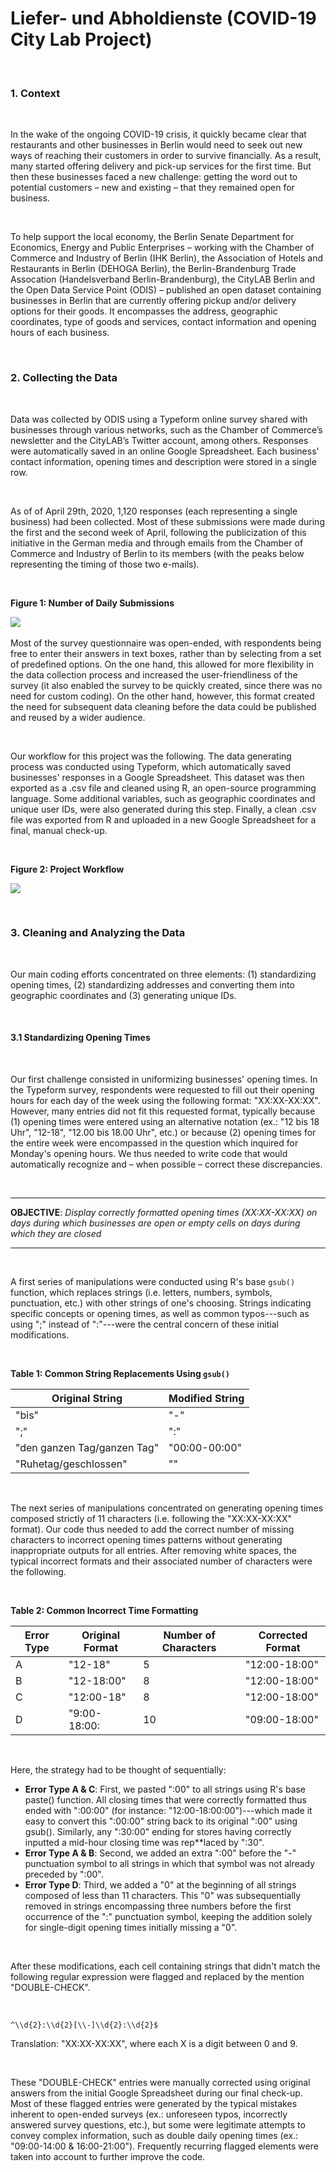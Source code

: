 
# Liefer- und Abholdienste (COVID-19 City Lab Project)

&nbsp;

### 1. Context

&nbsp;

In the wake of the ongoing COVID-19 crisis, it quickly became clear that restaurants and other businesses in Berlin would need to seek out new ways of reaching their customers in order to survive financially. As a result, many started offering delivery and pick-up services for the first time. But then these businesses faced a new challenge: getting the word out to potential customers – new and existing – that they remained open for business.

&nbsp;

To help support the local economy, the Berlin Senate Department for Economics, Energy and Public Enterprises – working with the Chamber of Commerce and Industry of Berlin (IHK Berlin), the Association of Hotels and Restaurants in Berlin (DEHOGA Berlin), the Berlin-Brandenburg Trade Assocation (Handelsverband Berlin-Brandenburg), the CityLAB Berlin and the Open Data Service Point (ODIS) – published an open dataset containing businesses in Berlin that are currently offering pickup and/or delivery options for their goods. It encompasses the address, geographic coordinates, type of goods and services, contact information and opening hours of each business. 

&nbsp;

### 2. Collecting the Data

&nbsp;

Data was collected by ODIS using a Typeform online survey shared with businesses through various networks, such as the Chamber of Commerce’s newsletter and the CityLAB’s Twitter account, among others. Responses were automatically saved in an online Google Spreadsheet. Each business' contact information, opening times and description were stored in a single row.

&nbsp;

As of of April 29th, 2020, 1,120 responses (each representing a single business) had been collected. Most of these submissions were made during the first and the second week of April, following the publicization of this initiative in the German media and through emails from the Chamber of Commerce and Industry of Berlin to its members (with the peaks below representing the timing of those two e-mails).

&nbsp;

**Figure 1: Number of Daily Submissions**

![](graph1.png)
&nbsp;


Most of the survey questionnaire was open-ended, with respondents being free to enter their answers in text boxes, rather than by selecting from a set of predefined options. On the one hand, this allowed for more flexibility in the data collection process and increased the user-friendliness of the survey (it also enabled the survey to be quickly created, since there was no need for custom coding). On the other hand, however, this format created the need for subsequent data cleaning before the data could be published and reused by a wider audience. 

&nbsp;

Our workflow for this project was the following. The data generating process was conducted using Typeform, which automatically saved businesses' responses in a Google Spreadsheet. This dataset was then exported as a .csv file and cleaned using R, an open-source programming language. Some additional variables, such as geographic coordinates and unique user IDs, were also generated during this step. Finally, a clean .csv file was exported from R and uploaded in a new Google Spreadsheet for a final, manual check-up.

&nbsp;

**Figure 2: Project Workflow**

![](graph2.png)

&nbsp;


### 3. Cleaning and Analyzing the Data


&nbsp;

Our main coding efforts concentrated on three elements: (1) standardizing opening times, (2) standardizing addresses and converting them into geographic coordinates and (3) generating unique IDs. 


&nbsp;

#### 	3.1 Standardizing Opening Times


&nbsp;

Our first challenge consisted in uniformizing businesses' opening times. In the Typeform survey, respondents were requested to fill out their opening hours for each day of the week using the following format: "XX:XX-XX:XX". However, many entries did not fit this requested format, typically because (1) opening times were entered using an alternative notation (ex.: "12 bis 18 Uhr", "12-18", "12.00 bis 18.00 Uhr", etc.) or because (2) opening times for the entire week were encompassed in the question which inquired for Monday's opening hours. We thus needed to write code that would automatically recognize and – when possible – correct these discrepancies. 

&nbsp;

---

**OBJECTIVE**: *Display correctly formatted opening times (XX:XX-XX:XX) on days during which businesses are open or empty cells on days during which they are closed*

---

&nbsp;


A first series of manipulations were conducted using R's base `gsub()` function, which replaces strings (i.e. letters, numbers, symbols, punctuation, etc.) with other strings of one's choosing. Strings indicating specific concepts or opening times, as well as common typos---such as using ";" instead of ":"---were the central concern of these initial modifications.

&nbsp;

**Table 1: Common String Replacements Using `gsub()`**


| Original String             | Modified String |
|-----------------------------|-----------------|
| "bis"                       | "-"             |
| ";"                         | ":"             |
| "den ganzen Tag/ganzen Tag" | "00:00-00:00"   |
| "Ruhetag/geschlossen"       | ""              |



&nbsp;


The next series of manipulations concentrated on generating opening times composed strictly of 11 characters (i.e. following the "XX:XX-XX:XX" format). Our code thus needed to add the correct number of missing characters to incorrect opening times patterns without generating inappropriate outputs for all entries. After removing white spaces, the typical incorrect formats and their associated number of characters were the following.


&nbsp;

**Table 2: Common Incorrect Time Formatting**


| Error Type | Original Format | Number of Characters | Corrected Format |
|------------|-----------------|----------------------|------------------|
| A          | "12-18"         | 5                    | "12:00-18:00"    |
| B          | "12-18:00"      | 8                    | "12:00-18:00"    |
| C          | "12:00-18"      | 8                    | "12:00-18:00"    |
| D          | "9:00-18:00:    | 10                   | "09:00-18:00"    |

&nbsp;

Here, the strategy had to be thought of sequentially:

-	**Error Type A & C**: First, we pasted ":00" to all strings using R's base paste() function. All closing times that were correctly formatted thus ended with ":00:00" (for instance: "12:00-18:00:00")---which made it easy to convert this ":00:00" string back to its original ":00" using gsub(). Similarly, any ":30:00" ending for stores having correctly inputted a mid-hour closing time was rep**laced by ":30". 
-	**Error Type A & B**: Second, we added an extra ":00" before the "-" punctuation symbol to all strings in which that symbol was not already preceded by ":00".
-	**Error Type D**: Third, we added a "0" at the beginning of all strings composed of less than 11 characters. This "0" was subsequentially removed in strings encompassing three numbers before the first occurrence of the ":" punctuation symbol, keeping the addition solely for single-digit opening times initially missing a "0".

&nbsp;

After these modifications, each cell containing strings that didn't match the following regular expression were flagged and replaced by the mention "DOUBLE-CHECK".

&nbsp;

`^\\d{2}:\\d{2}[\\-]\\d{2}:\\d{2}$`

Translation: "XX:XX-XX:XX", where each X is a digit between 0 and 9.

&nbsp;

These "DOUBLE-CHECK" entries were manually corrected using original answers from the initial Google Spreadsheet during our final check-up. Most of these flagged entries were generated by the typical mistakes inherent to open-ended surveys (ex.: unforeseen typos, incorrectly answered survey questions, etc.), but some were legitimate attempts to convey complex information, such as double daily opening times (ex.: "09:00-14:00 & 16:00-21:00"). Frequently recurring flagged elements were taken into account to further improve the code.

&nbsp;
